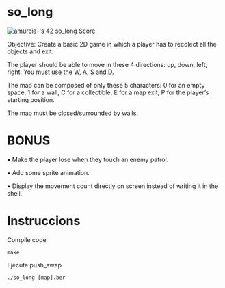 # so_long
<a href="https://github.com/JaeSeoKim/badge42"><img src="https://badge42.vercel.app/api/v2/cl56x7ufz003509jr5i8cj5cl/project/2639963" alt="amurcia-'s 42 so_long Score" /></a>

Objective: Create a basic 2D game in which a player has to recolect all the objects and exit.

The player should be able to move in these 4 directions: up, down, left, right. You must use the W, A, S and D.

The map can be composed of only these 5 characters: 0 for an empty space, 1 for a wall, C for a collectible, E for a map exit, P for the player’s starting position.

The map must be closed/surrounded by walls.

# BONUS

• Make the player lose when they touch an enemy patrol.

• Add some sprite animation.

• Display the movement count directly on screen instead of writing it in the shell.

# Instruccions
Compile code
```shell
make
```
Ejecute push_swap
```shell
./so_long [map].ber
```
